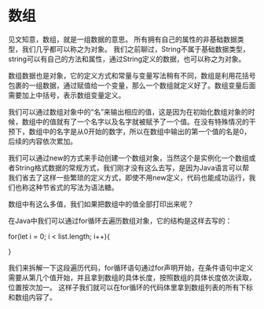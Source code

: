 # 数组


见文知意，数组，就是一组数据的意思。
所有拥有自己的属性的非基础数据类型，我们几乎都可以称之为对象。
我们之前聊过，String不属于基础数据类型，string可以有自己的方法和属性，通过String定义的数据，也可以称之为对象。

数组数据也是对象，它的定义方式和常量与变量写法稍有不同，数组是利用花括号包裹的一组数据，通过赋值给一个变量，那么一个数组就定义好了。数组变量后面需要加上中括号，表示数组变量定义。

我们可以通过数组对象中的“名”来输出相应的值，这是因为在初始化数组对象的时候，数组中的值就有了一个名字以及名字就被赋予了一个值。在没有特殊情况的干预下，数组中的名字是从0开始的数字，所以在数组中输出的第一个值的名是0，后续的内容依次累加。

我们可以通过new的方式来手动创建一个数组对象，当然这个是实例化一个数组或者String格式数据的常规方式，我们刚才没有这么去写，是因为Java语言可以帮我们省去了这样一些繁琐的定义方式，即使不用new定义，代码也能成功运行，我们也称这种节省式的写法为语法糖。

数组中有这么多值，我们如果把数组中的值全部打印出来呢？

在Java中我们可以通过for循环去遍历数组对象，它的结构是这样去写的：

for(let i = 0; i < list.length; i++){

}

我们来拆解一下这段遍历代码，for循环语句通过for声明开始，在条件语句中定义需要从第几个值开始，并且拿到数组的具体长度，按照数组的具体长度依次读取，位置按次加一。
这样子我们就可以在for循环的代码体里拿到数组列表的所有下标和数组内容了。


